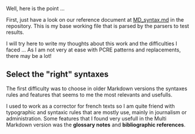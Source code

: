 Well, here is the point ...

First, just have a look on our reference document at [MD_syntax.md](https://github.com/PieroWbmstr/Full_PHP_Markdown/blob/master/MD_syntax.md) in the repository. This is my base working file that is parsed by the parsers to test results.

I will try here to write my thoughts about this work and the difficulties I faced ... As I am not very at ease with PCRE patterns and replacements, there may be a lot!

## Select the "right" syntaxes

The first difficulty was to choose in older Markdown versions the syntaxes rules and features that seems to me the most relevants and usefulls.

I used to work as a corrector for french texts so I am quite friend with typographic and syntaxic rules that are mostly use, mainly in journalism or administration. Some features that I found very usefull in the Multi Markdown version was the **glossary notes** and **bibliographic references**.

